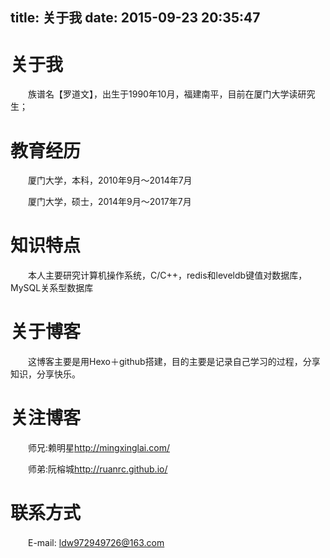 title: 关于我
date: 2015-09-23 20:35:47
---

# 关于我
　　族谱名【罗道文】，出生于1990年10月，福建南平，目前在厦门大学读研究生；
 　　　　　　　　　　　　　
# 教育经历
　　厦门大学，本科，2010年9月～2014年7月

　　厦门大学，硕士，2014年9月～2017年7月

 
# 知识特点
　　本人主要研究计算机操作系统，C/C++，redis和leveldb键值对数据库，MySQL关系型数据库

 
# 关于博客
 　　这博客主要是用Hexo＋github搭建，目的主要是记录自己学习的过程，分享知识，分享快乐。

# 关注博客
 　　师兄:赖明星<http://mingxinglai.com/>

 　　师弟:阮榕城<http://ruanrc.github.io/>

# 联系方式
　　E-mail: ldw972949726@163.com
